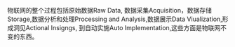 物联网的整个过程包括原始数据Raw Data, 数据采集Acquisition，数据存储Storage,数据分析和处理Processing and Analysis,数据展示Data Viualization,形成洞见Actional Insigngs, 到自动实施Auto Implementation,这些方面是物联网不变的东西。
